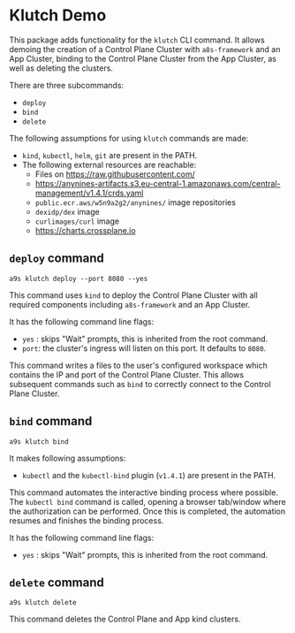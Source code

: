 # Klutch Demo

This package adds functionality for the `klutch` CLI command. It allows demoing the creation of a Control Plane Cluster with `a8s-framework` and an App Cluster, binding to the Control Plane Cluster from the App Cluster, as well as deleting the clusters.

There are three subcommands:
- `deploy`
- `bind`
- `delete`

The following assumptions for using `klutch` commands are made:
- `kind`, `kubectl`, `helm`, `git` are present in the PATH.
- The following external resources are reachable:
    - Files on https://raw.githubusercontent.com/
    - https://anynines-artifacts.s3.eu-central-1.amazonaws.com/central-management/v1.4.1/crds.yaml
    - `public.ecr.aws/w5n9a2g2/anynines/` image repositories
    - `dexidp/dex` image
    - `curlimages/curl` image
    - https://charts.crossplane.io

## `deploy` command

`a9s klutch deploy --port 8080 --yes`

This command uses `kind` to deploy the Control Plane Cluster with all required components including `a8s-framework` and an App Cluster.

It has the following command line flags:
- `yes` : skips "Wait" prompts, this is inherited from the root command.
- `port`: the cluster's ingress will listen on this port. It defaults to `8080`.

This command writes a files to the user's configured workspace which contains the IP and port of the Control Plane Cluster.
This allows subsequent commands such as `bind` to correctly connect to the Control Plane Cluster.

## `bind` command

`a9s klutch bind`

It makes following assumptions:
- `kubectl` and the `kubectl-bind` plugin (`v1.4.1`) are present in the PATH.

This command automates the interactive binding process where possible. The `kubectl bind` command is called, opening a browser tab/window where the authorization can be performed. Once this is completed, the automation resumes and finishes the binding process.

It has the following command line flags:
- `yes` : skips "Wait" prompts, this is inherited from the root command.

## `delete` command

`a9s klutch delete`

This command deletes the Control Plane and App kind clusters.
